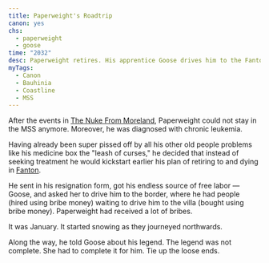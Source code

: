 ```yaml
---
title: Paperweight's Roadtrip
canon: yes
chs:
  - paperweight
  - goose
time: "2032"
desc: Paperweight retires. His apprentice Goose drives him to the Fantoni border. Paperweight opens his tightly-sealed box of memories. This is an unfinished case that Goose has to complete.
myTags:
  - Canon
  - Bauhinia
  - Coastline
  - MSS
---
```


After the events in [The Nuke From Moreland](/stories/a-nuke-from-moreland/), Paperweight could not stay in the MSS anymore. Moreover, he was diagnosed with chronic leukemia.

Having already been super pissed off by all his other old people problems like his medicine box the "leash of curses," he decided that instead of seeking treatment he would kickstart earlier his plan of retiring to and dying in [Fanton](/world/fanton/).

He sent in his resignation form, got his endless source of free labor — Goose, and asked her to drive him to the border, where he had people (hired using bribe money) waiting to drive him to the villa (bought using bribe money). Paperweight had received a lot of bribes.

It was January. It started snowing as they journeyed northwards.

Along the way, he told Goose about his legend. The legend was not complete. She had to complete it for him. Tie up the loose ends.
